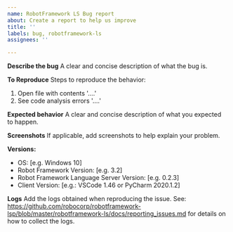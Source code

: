 ```yaml
---
name: RobotFramework LS Bug report
about: Create a report to help us improve
title: ''
labels: bug, robotframework-ls
assignees: ''

---
```


**Describe the bug**
A clear and concise description of what the bug is.

**To Reproduce**
Steps to reproduce the behavior:
1. Open file with contents '....'
2. See code analysis errors '....'

**Expected behavior**
A clear and concise description of what you expected to happen.

**Screenshots**
If applicable, add screenshots to help explain your problem.

**Versions:**
 - OS: [e.g. Windows 10]
 - Robot Framework Version: [e.g. 3.2]
 - Robot Framework Language Server Version: [e.g. 0.2.3]
 - Client Version: [e.g.: VSCode 1.46 or PyCharm 2020.1.2]

**Logs**
Add the logs obtained when reproducing the issue.
See: https://github.com/robocorp/robotframework-lsp/blob/master/robotframework-ls/docs/reporting_issues.md for details on how to collect the logs.
